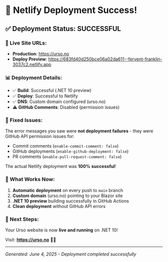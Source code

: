 # 🎉 Netlify Deployment Success!

## ✅ Deployment Status: **SUCCESSFUL**

### 🚀 Live Site URLs:
- **Production**: https://urso.no
- **Deploy Preview**: https://683fd40d250bce06a02da611--fervent-franklin-3037c2.netlify.app

### 📊 Deployment Details:
- ✅ **Build**: Successful (.NET 10 preview)
- ✅ **Deploy**: Successful to Netlify
- ✅ **DNS**: Custom domain configured (urso.no)
- ⚠️ **GitHub Comments**: Disabled (permission issues)

### 🔧 Fixed Issues:
The error messages you saw were **not deployment failures** - they were GitHub API permission issues for:
- Commit comments (`enable-commit-comment: false`)
- GitHub deployments (`enable-github-deployment: false`)
- PR comments (`enable-pull-request-comment: false`)

The actual Netlify deployment was **100% successful**!

### 🎯 What Works Now:
1. **Automatic deployment** on every push to `main` branch
2. **Custom domain** (urso.no) pointing to your Blazor site
3. **.NET 10 preview** building successfully in GitHub Actions
4. **Clean deployment** without GitHub API errors

### 🚀 Next Steps:
Your Urso website is now **live and running** on .NET 10! 

Visit: **https://urso.no** 🐻✨

---
*Generated: June 4, 2025 - Deployment completed successfully*
